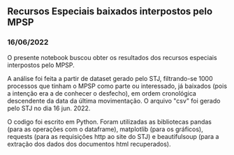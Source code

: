 ## Recursos Especiais baixados interpostos pelo MPSP
### 16/06/2022
O presente notebook buscou obter os resultados dos recursos especiais interpostos pelo MPSP.

A análise foi feita a partir de dataset gerado pelo STJ, filtrando-se 1000 processos que tinham o MPSP como parte ou interessado, já baixados (pois a intenção era a de conhecer o desfecho), em ordem cronológica descendente da data da última movimentação. O arquivo "csv" foi gerado pelo STJ no dia 16 jun. 2022.

O codigo foi escrito em Python. Foram utilizadas as bibliotecas pandas (para as operações com o dataframe), matplotlib (para os gráficos), requests (para as requisições http ao site do STJ) e beautifulsoup (para a extração dos dados dos documentos html recuperados).
